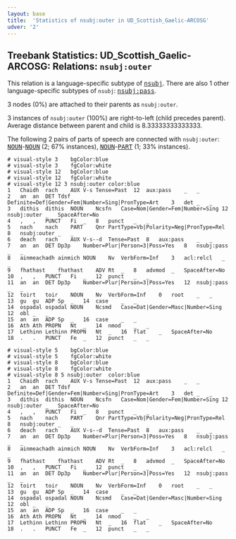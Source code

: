 ```yaml
---
layout: base
title:  'Statistics of nsubj:outer in UD_Scottish_Gaelic-ARCOSG'
udver: '2'
---
```


## Treebank Statistics: UD_Scottish_Gaelic-ARCOSG: Relations: `nsubj:outer`

This relation is a language-specific subtype of <tt><a href="gd_arcosg-dep-nsubj.html">nsubj</a></tt>.
There are also 1 other language-specific subtypes of `nsubj`: <tt><a href="gd_arcosg-dep-nsubj-pass.html">nsubj:pass</a></tt>.

3 nodes (0%) are attached to their parents as `nsubj:outer`.

3 instances of `nsubj:outer` (100%) are right-to-left (child precedes parent).
Average distance between parent and child is 8.33333333333333.

The following 2 pairs of parts of speech are connected with `nsubj:outer`: <tt><a href="gd_arcosg-pos-NOUN.html">NOUN</a></tt>-<tt><a href="gd_arcosg-pos-NOUN.html">NOUN</a></tt> (2; 67% instances), <tt><a href="gd_arcosg-pos-NOUN.html">NOUN</a></tt>-<tt><a href="gd_arcosg-pos-PART.html">PART</a></tt> (1; 33% instances).


~~~ conllu
# visual-style 3	bgColor:blue
# visual-style 3	fgColor:white
# visual-style 12	bgColor:blue
# visual-style 12	fgColor:white
# visual-style 12 3 nsubj:outer	color:blue
1	Chaidh	rach	AUX	V-s	Tense=Past	12	aux:pass	_	_
2	an	an	DET	Tdsf	Definite=Def|Gender=Fem|Number=Sing|PronType=Art	3	det	_	_
3	dithis	dithis	NOUN	Ncsfn	Case=Nom|Gender=Fem|Number=Sing	12	nsubj:outer	_	SpaceAfter=No
4	,	,	PUNCT	Fi	_	8	punct	_	_
5	nach	nach	PART	Qnr	PartType=Vb|Polarity=Neg|PronType=Rel	8	nsubj:outer	_	_
6	deach	rach	AUX	V-s--d	Tense=Past	8	aux:pass	_	_
7	an	an	DET	Dp3p	Number=Plur|Person=3|Poss=Yes	8	nsubj:pass	_	_
8	ainmeachadh	ainmich	NOUN	Nv	VerbForm=Inf	3	acl:relcl	_	_
9	fhathast	fhathast	ADV	Rt	_	8	advmod	_	SpaceAfter=No
10	,	,	PUNCT	Fi	_	12	punct	_	_
11	an	an	DET	Dp3p	Number=Plur|Person=3|Poss=Yes	12	nsubj:pass	_	_
12	toirt	toir	NOUN	Nv	VerbForm=Inf	0	root	_	_
13	gu	gu	ADP	Sp	_	14	case	_	_
14	ospadal	ospadal	NOUN	Ncsmd	Case=Dat|Gender=Masc|Number=Sing	12	obl	_	_
15	an	an	ADP	Sp	_	16	case	_	_
16	Ath	Ath	PROPN	Nt	_	14	nmod	_	_
17	Lethinn	Lethinn	PROPN	Nt	_	16	flat	_	SpaceAfter=No
18	.	.	PUNCT	Fe	_	12	punct	_	_

~~~


~~~ conllu
# visual-style 5	bgColor:blue
# visual-style 5	fgColor:white
# visual-style 8	bgColor:blue
# visual-style 8	fgColor:white
# visual-style 8 5 nsubj:outer	color:blue
1	Chaidh	rach	AUX	V-s	Tense=Past	12	aux:pass	_	_
2	an	an	DET	Tdsf	Definite=Def|Gender=Fem|Number=Sing|PronType=Art	3	det	_	_
3	dithis	dithis	NOUN	Ncsfn	Case=Nom|Gender=Fem|Number=Sing	12	nsubj:outer	_	SpaceAfter=No
4	,	,	PUNCT	Fi	_	8	punct	_	_
5	nach	nach	PART	Qnr	PartType=Vb|Polarity=Neg|PronType=Rel	8	nsubj:outer	_	_
6	deach	rach	AUX	V-s--d	Tense=Past	8	aux:pass	_	_
7	an	an	DET	Dp3p	Number=Plur|Person=3|Poss=Yes	8	nsubj:pass	_	_
8	ainmeachadh	ainmich	NOUN	Nv	VerbForm=Inf	3	acl:relcl	_	_
9	fhathast	fhathast	ADV	Rt	_	8	advmod	_	SpaceAfter=No
10	,	,	PUNCT	Fi	_	12	punct	_	_
11	an	an	DET	Dp3p	Number=Plur|Person=3|Poss=Yes	12	nsubj:pass	_	_
12	toirt	toir	NOUN	Nv	VerbForm=Inf	0	root	_	_
13	gu	gu	ADP	Sp	_	14	case	_	_
14	ospadal	ospadal	NOUN	Ncsmd	Case=Dat|Gender=Masc|Number=Sing	12	obl	_	_
15	an	an	ADP	Sp	_	16	case	_	_
16	Ath	Ath	PROPN	Nt	_	14	nmod	_	_
17	Lethinn	Lethinn	PROPN	Nt	_	16	flat	_	SpaceAfter=No
18	.	.	PUNCT	Fe	_	12	punct	_	_

~~~


